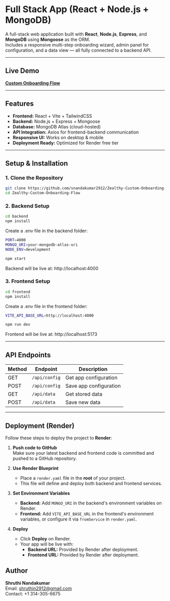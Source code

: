 # Full Stack App (React + Node.js + MongoDB)

A full-stack web application built with **React**, **Node.js**, **Express**, and **MongoDB** using **Mongoose** as the ORM.  
Includes a responsive multi-step onboarding wizard, admin panel for configuration, and a data view — all fully connected to a backend API.

---
##  Live Demo
[**Custom Onboarding Flow**](https://zealthy-custom-onboarding-flow.onrender.com/)

---

## Features
- **Frontend:** React + Vite + TailwindCSS
- **Backend:** Node.js + Express + Mongoose
- **Database:** MongoDB Atlas (cloud-hosted)
- **API Integration:** Axios for frontend-backend communication
- **Responsive UI:** Works on desktop & mobile
- **Deployment Ready:** Optimized for Render free tier

---

## Setup & Installation

### 1. Clone the Repository
```bash
git clone https://github.com/snandakumar2912/Zealthy-Custom-Onboarding-Flow.git
cd Zealthy-Custom-Onboarding-Flow
```

### 2. Backend Setup
```bash
cd backend
npm install
```

Create a .env file in the backend folder:
```bash
PORT=4000
MONGO_URI=your-mongodb-atlas-uri
NODE_ENV=development
```

```bash
npm start
```

Backend will be live at: http://localhost:4000

### 3. Frontend Setup
```bash
cd frontend
npm install
```

Create a .env file in the frontend folder:
```bash
VITE_API_BASE_URL=http://localhost:4000
```

```bash
npm run dev
```

Frontend will be live at: http://localhost:5173

---

## API Endpoints

| Method | Endpoint         | Description              |
|--------|------------------|--------------------------|
| GET    | `/api/config`    | Get app configuration    |
| POST   | `/api/config`    | Save app configuration   |
| GET    | `/api/data`      | Get stored data          |
| POST   | `/api/data`      | Save new data            |

---

## Deployment (Render)

Follow these steps to deploy the project to **Render**:

1. **Push code to GitHub**  
   Make sure your latest backend and frontend code is committed and pushed to a GitHub repository.

2. **Use Render Blueprint**  
   - Place a `render.yaml` file in the **root** of your project.  
   - This file will define and deploy both backend and frontend services.

3. **Set Environment Variables**  
   - **Backend:** Add `MONGO_URI` in the backend's environment variables on Render.  
   - **Frontend:** Add `VITE_API_BASE_URL` in the frontend's environment variables, or configure it via `fromService` in `render.yaml`.

4. **Deploy**  
   - Click **Deploy** on Render.  
   - Your app will be live with:
     - **Backend URL:** Provided by Render after deployment.
     - **Frontend URL:** Provided by Render after deployment.

## Author
**Shruthi Nandakumar**  
Email: [shruthin2912@gmail.com](mailto:shruthin2912@gmail.com)  
Contact: +1 314-305-6675

